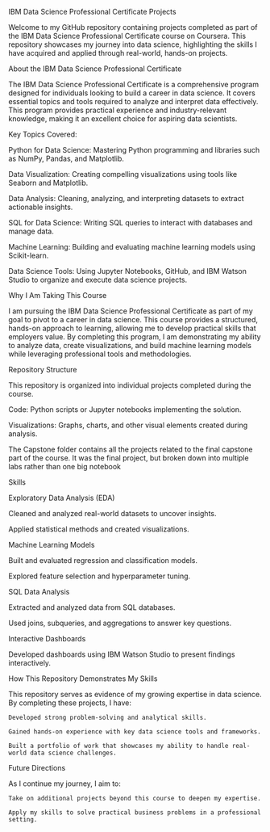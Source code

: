 IBM Data Science Professional Certificate Projects

Welcome to my GitHub repository containing projects completed as part of the IBM Data Science Professional Certificate course on Coursera. This repository showcases my journey into data science, highlighting the skills I have acquired and applied through real-world, hands-on projects.


About the IBM Data Science Professional Certificate

  The IBM Data Science Professional Certificate is a comprehensive program designed for individuals looking to build a career in data science. It covers essential topics and tools required to analyze and interpret data effectively. This program provides practical experience and industry-relevant knowledge, making it an excellent choice for aspiring data scientists.


Key Topics Covered:

  Python for Data Science: Mastering Python programming and libraries such as NumPy, Pandas, and Matplotlib.

  Data Visualization: Creating compelling visualizations using tools like Seaborn and Matplotlib.

  Data Analysis: Cleaning, analyzing, and interpreting datasets to extract actionable insights.

  SQL for Data Science: Writing SQL queries to interact with databases and manage data.

  Machine Learning: Building and evaluating machine learning models using Scikit-learn.

  Data Science Tools: Using Jupyter Notebooks, GitHub, and IBM Watson Studio to organize and execute data science projects.


Why I Am Taking This Course

  I am pursuing the IBM Data Science Professional Certificate as part of my goal to pivot to a career in data science. This course provides a structured, hands-on approach to learning, allowing me to develop practical skills that employers value. By completing this program, I am demonstrating my ability to analyze data, create visualizations, and build machine learning models while leveraging professional tools and methodologies.


Repository Structure

  This repository is organized into individual projects completed during the course.

  Code: Python scripts or Jupyter notebooks implementing the solution.

  Visualizations: Graphs, charts, and other visual elements created during analysis.

  The Capstone folder contains all the projects related to the final capstone part of the course. It was the final project, but broken down into multiple labs rather than one big notebook


Skills

  Exploratory Data Analysis (EDA)

  Cleaned and analyzed real-world datasets to uncover insights.

  Applied statistical methods and created visualizations.

  Machine Learning Models

  Built and evaluated regression and classification models.

  Explored feature selection and hyperparameter tuning.

  SQL Data Analysis

  Extracted and analyzed data from SQL databases.

  Used joins, subqueries, and aggregations to answer key questions.

  Interactive Dashboards

  Developed dashboards using IBM Watson Studio to present findings interactively.


How This Repository Demonstrates My Skills

  This repository serves as evidence of my growing expertise in data science. By completing these projects, I have:

    Developed strong problem-solving and analytical skills.

    Gained hands-on experience with key data science tools and frameworks.

    Built a portfolio of work that showcases my ability to handle real-world data science challenges.


Future Directions

  As I continue my journey, I aim to:

    Take on additional projects beyond this course to deepen my expertise.

    Apply my skills to solve practical business problems in a professional setting.
